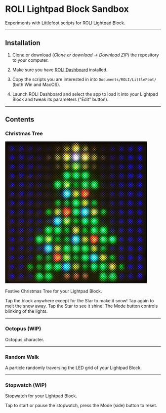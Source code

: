 # ROLI Lightpad Block Sandbox

Experiments with Littlefoot scripts for ROLI Lightpad Block.

---

## Installation

1. Clone or download (*Clone or download -> Download ZIP*) the repository to your computer.

2. Make sure you have [ROLI Dashboard](https://roli.com/products/software/blocks-dashboard) installed.

3. Copy the scripts you are interested in into `Documents/ROLI/LittleFoot/` (both Win and MacOS).

4. Launch ROLI Dashboard and select the app to load it into your Lightpad Block and tweak its parameters ("Edit" button).

---

## Contents

### Christmas Tree

![Christmas Tree](Christmas%20Tree/screenshot01.png "Christmas Tree")

Festive Christmas Tree for your Lightpad Block.

Tap the block anywhere except for the Star to make it snow! Tap again to melt
the snow away. Tap the Star to see it shine!
The Mode button controls blinking of the lights.

---

### Octopus (WIP)
Octopus character.

---

### Random Walk
A particle randomly traversing the LED grid of your Lightpad Block.

---

### Stopwatch (WIP)
Stopwatch for your Lightpad Block.

Tap to start or pause the stopwatch, press the Mode (side) button to reset.
